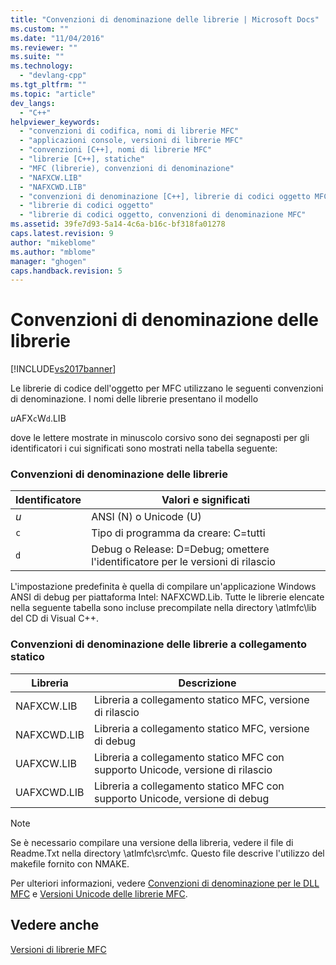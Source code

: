 ```yaml
---
title: "Convenzioni di denominazione delle librerie | Microsoft Docs"
ms.custom: ""
ms.date: "11/04/2016"
ms.reviewer: ""
ms.suite: ""
ms.technology: 
  - "devlang-cpp"
ms.tgt_pltfrm: ""
ms.topic: "article"
dev_langs: 
  - "C++"
helpviewer_keywords: 
  - "convenzioni di codifica, nomi di librerie MFC"
  - "applicazioni console, versioni di librerie MFC"
  - "convenzioni [C++], nomi di librerie MFC"
  - "librerie [C++], statiche"
  - "MFC (librerie), convenzioni di denominazione"
  - "NAFXCW.LIB"
  - "NAFXCWD.LIB"
  - "convenzioni di denominazione [C++], librerie di codici oggetto MFC"
  - "librerie di codici oggetto"
  - "librerie di codici oggetto, convenzioni di denominazione MFC"
ms.assetid: 39fe7d93-5a14-4c6a-b16c-bf318fa01278
caps.latest.revision: 9
author: "mikeblome"
ms.author: "mblome"
manager: "ghogen"
caps.handback.revision: 5
---
```

# Convenzioni di denominazione delle librerie
[!INCLUDE[vs2017banner](../assembler/inline/includes/vs2017banner.md)]

Le librerie di codice dell'oggetto per MFC utilizzano le seguenti convenzioni di denominazione.  I nomi delle librerie presentano il modello  
  
 *u*AFX`c`W`d`.LIB  
  
 dove le lettere mostrate in minuscolo corsivo sono dei segnaposti per gli identificatori i cui significati sono mostrati nella tabella seguente:  
  
### Convenzioni di denominazione delle librerie  
  
|Identificatore|Valori e significati|  
|--------------------|--------------------------|  
|*u*|ANSI \(N\) o Unicode \(U\)|  
|`c`|Tipo di programma da creare: C\=tutti|  
|`d`|Debug o Release: D\=Debug; omettere l'identificatore per le versioni di rilascio|  
  
 L'impostazione predefinita è quella di compilare un'applicazione Windows ANSI di debug per piattaforma Intel: NAFXCWD.Lib.  Tutte le librerie elencate nella seguente tabella sono incluse precompilate nella directory \\atlmfc\\lib del CD di Visual C\+\+.  
  
### Convenzioni di denominazione delle librerie a collegamento statico  
  
|Libreria|Descrizione|  
|--------------|-----------------|  
|NAFXCW.LIB|Libreria a collegamento statico MFC, versione di rilascio|  
|NAFXCWD.LIB|Libreria a collegamento statico MFC, versione di debug|  
|UAFXCW.LIB|Libreria a collegamento statico MFC con supporto Unicode, versione di rilascio|  
|UAFXCWD.LIB|Libreria a collegamento statico MFC con supporto Unicode, versione di debug|  
  
> [!NOTE]
>  Se è necessario compilare una versione della libreria, vedere il file di Readme.Txt nella directory \\atlmfc\\src\\mfc.  Questo file descrive l'utilizzo del makefile fornito con NMAKE.  
  
 Per ulteriori informazioni, vedere [Convenzioni di denominazione per le DLL MFC](../build/naming-conventions-for-mfc-dlls.md) e [Versioni Unicode delle librerie MFC](../mfc/unicode-in-mfc.md).  
  
## Vedere anche  
 [Versioni di librerie MFC](../mfc/mfc-library-versions.md)
